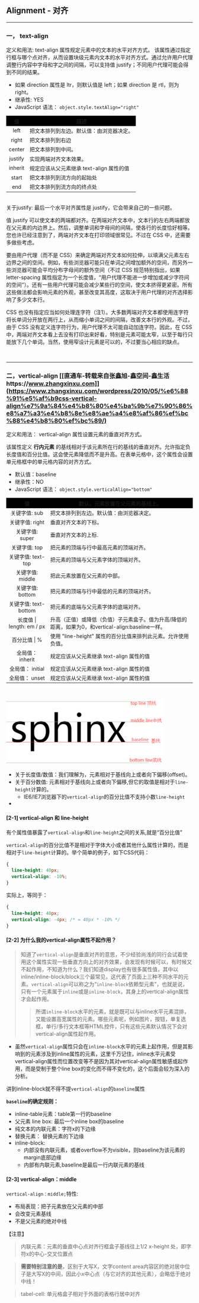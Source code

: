 ## Alignment - 对齐
***

### **一， text-align**
定义和用法:
text-align 属性规定元素中的文本的水平对齐方式。
该属性通过指定行框与哪个点对齐，从而设置块级元素内文本的水平对齐方式。通过允许用户代理调整行内容中字母和字之间的间隔，可以支持值 justify；不同用户代理可能会得到不同的结果。

* 如果 direction 属性是 ltr，则默认值是 left；如果 direction 是 rtl，则为 right。
* 继承性: YES
* JavaScript 语法：	`object.style.textAlign="right"`

<table>
    <tr style="background: black;">
        <th>值</th>
        <th>描述</th>      
    </tr>
    <tr>
        <td style="text-align:center;">left</td>
        <td>把文本排列到左边。默认值：由浏览器决定。</td>        
    </tr>
    <tr>
        <td style="text-align:center;">right</td>
        <td>把文本排列到右边</td>        
    </tr>
    <tr>
        <td style="text-align:center;">center</td>
        <td>把文本排列到中间。</td>        
    </tr>
    <tr>
        <td style="text-align:center;">justify</td>
        <td>实现两端对齐文本效果。</td>        
    </tr>
    <tr>
        <td style="text-align:center;">inherit</td>
        <td>规定应该从父元素继承 text-align 属性的值</td>        
    </tr>
    <tr>
        <td style="text-align:center;">start</td>
        <td>把文本排列到流方向的起始处</td>        
    </tr>
    <tr>
        <td style="text-align:center;">end</td>
        <td>把文本排列到流方向的终点处</td>        
    </tr>
</table>

<br>
关于justify: 最后一个水平对齐属性是 justify，它会带来自己的一些问题。

值 justify 可以使文本的两端都对齐。在两端对齐文本中，文本行的左右两端都放在父元素的内边界上。然后，调整单词和字母间的间隔，使各行的长度恰好相等。您也许已经注意到了，两端对齐文本在打印领域很常见。不过在 CSS 中，还需要多做些考虑。

要由用户代理（而不是 CSS）来确定两端对齐文本如何拉伸，以填满父元素左右边界之间的空间。例如，有些浏览器可能只在单词之间增加额外的空间，而另外一些浏览器可能会平均分布字母间的额外空间（不过 CSS 规范特别指出，如果 letter-spacing 属性指定为一个长度值，“用户代理不能进一步增加或减少字符间的空间”）。还有一些用户代理可能会减少某些行的空间，使文本挤得更紧密。所有这些做法都会影响元素的外观，甚至改变其高度，这取决于用户代理的对齐选择影响了多少文本行。

CSS 也没有指定应当如何处理连字符（注1）。大多数两端对齐文本都使用连字符将长单词分开放在两行上，从而缩小单词之间的间隔，改善文本行的外观。不过，由于 CSS 没有定义连字符行为，用户代理不太可能自动加连字符。因此，在 CSS 中，两端对齐文本看上去没有打印出来好看，特别是元素可能太窄，以至于每行只能放下几个单词。当然，使用窄设计元素是可以的，不过要当心相应的缺点。

<br>

***

### **二，vertical-align** [[直通车-转载来自张鑫旭-鑫空间-鑫生活https://www.zhangxinxu.com]](https://www.zhangxinxu.com/wordpress/2010/05/%e6%88%91%e5%af%b9css-vertical-align%e7%9a%84%e4%b8%80%e4%ba%9b%e7%90%86%e8%a7%a3%e4%b8%8e%e8%ae%a4%e8%af%86%ef%bc%88%e4%b8%80%ef%bc%89/)
定义和用法：
vertical-align 属性设置元素的垂直对齐方式。

该属性定义 **行内元素** 的基线相对于该元素所在行的基线的垂直对齐。允许指定负长度值和百分比值。这会使元素降低而不是升高。在表单元格中，这个属性会设置单元格框中的单元格内容的对齐方式。
* 默认值：baseline
* 继承性：NO
* JavaScript 语法：	`object.style.verticalAlign="bottom"`

<table>
    <tr style="background: black;">
        <th style="text-align:center;">值</th>
        <th>默认。元素放置在父元素的基线上。</th>        
    </tr>
    <tr>
        <td style="text-align:center;">关键字值: sub</td>
        <td>把文本排列到左边。默认值：由浏览器决定。</td>        
    </tr>
    <tr>
        <td style="text-align:center;">关键字值: right</td>
        <td>垂直对齐文本的下标。</td>        
    </tr>
    <tr>
        <td style="text-align:center;">关键字值: super</td>
        <td>垂直对齐文本的上标.</td>        
    </tr>
    <tr>
        <td style="text-align:center;">关键字值: top</td>
        <td>把元素的顶端与行中最高元素的顶端对齐。</td>        
    </tr>
    <tr>
        <td style="text-align:center;">关键字值: text-top</td>
        <td>把元素的顶端与父元素字体的顶端对齐。</td>        
    </tr>
    <tr>
        <td style="text-align:center;">关键字值: middle</td>
        <td>把此元素放置在父元素的中部。</td>        
    </tr>
    <tr>
        <td style="text-align:center;">关键字值: bottom</td>
        <td>把元素的顶端与行中最低的元素的顶端对齐。</td>        
    </tr>
    <tr>
        <td style="text-align:center;">关键字值: text-bottom	</td>
        <td>把元素的底端与父元素字体的底端对齐。</td>        
    </tr>
    <tr>
        <td style="text-align:center;">长度值 | length: em / px</td>
        <td>升高（正值）或降低（负值）子元素盒子。值为升高/降低的距离，如果为0，和vertical-align:baseline一样。</td>        
    </tr>
    <tr>
        <td style="text-align:center;">百分比值 | %</td>
        <td>使用 "line-height" 属性的百分比值来排列此元素。允许使用负值。</td>        
    </tr>
    <tr>
        <td style="text-align:center;">全局值： inherit</td>
        <td>规定应该从父元素继承 text-align 属性的值</td>        
    </tr>
    <tr>
        <td style="text-align:center;">全局值： initial</td>
        <td>规定应该从父元素继承 text-align 属性的值</td>        
    </tr>
    <tr>
        <td style="text-align:center;">全局值： unset</td>
        <td>规定应该从父元素继承 text-align 属性的值</td>        
    </tr>
</table>
<br>

![vertical-align](./images/vertical-align.png)

* 关于长度值/数值：我们理解为，元素相对于基线向上或者向下偏移(offset)。
* 关于百分数值: 元素相对于基线向上或者向下偏移,但它的取值是相对于`line-height`计算的。
    * IE6/IE7浏览器下的`vertical-align`的百分比值不支持小数`line-height`
* 

#### **[2-1] vertical-align 和 line-height**

有个属性值暴露了`vertical-align`和`line-height`之间的关系,就是“百分比值”

`vertical-align`的百分比值不是相对于字体大小或者其他什么属性计算的，而是相对于`line-height`计算的。举个简单的例子，如下CSS代码：
```css
{
  line-height: 40px;
  vertical-align: -10%;
}
```
实际上，等同于：
```css
{
  line-height: 40px;
  vertical-align: -4px; /* = 40px * -10% */
}
```

#### **[2-2] 为什么我的vertical-align属性不起作用？**
> 知道了`vertical-align`是垂直对齐的意思，不少经验尚浅的同行会试着使用这个属性实现一些垂直方向上的对齐效果，会发现有时候可以，有时候又不起作用，不知道为什么？我们知道display也有很多属性值，其中以inline/inline-block/block三个最常见，这代表了页面上三种不同水平的元素。`vertical-align`可以称之为“`inline-block`依赖型元素”，也就是说，只有一个元素属于`inline`或是`inline-block`，其身上的vertical-align属性才会起作用。
>> 所谓`inline-block`水平的元素，就是既可以与inline水平元素混排，又能设置高宽属性的元素。哪些元素呢，例如图片，按钮，单复选框，单行/多行文本框等HTML控件，只有这些元素默认情况下会对vertical-align属性起作用。
* 虽然`vertical-align`属性只会在`inline-block`水平的元素上起作用，但是其影响到的元素涉及到inline属性的元素，这里千万记住，inline水平元素受vertical-align属性而位置改变等不是因为其对vertical-align属性敏感或起作用，而是受制于整个line box的变化而不得不变化的，这个后面会较为深入的分析。

讲到inline-block就不得不提`vertical-align`的`baseline`属性

**`baseline`的确定规则：**
* inline-table元素：table第一行的baseline
* 父元素 line box: 最后一个inline box的baseline
* 纯文本的内联元素：字符x的下边缘
* 替换元素： 替换元素的下边缘
* inline-block: 
    * 内部没有内联元素，或者overflow不为visible，则baseline为该元素的margin底部边缘
    * 内部有内联元素,baseline是最后一行内联元素的基线


#### **[2-3] vertical-align：middle**
`vertical-align：middle;`特性:
* 布局表现：把子元素放在父元素的中部
* 会改变元素基线
* 不是父元素的绝对中线

【注意】
> 内联元素：元素的垂直中心点对齐行框盒子基线往上1/2 x-height 处，即字符x的中心-交叉位置点

> **需要特别注意的是**，区别于大写X，文字content area内容区的绝对居中位子是大写X的中间，因此小x中心点（与它对齐的其他元素），会略低于绝对中线！

> tabel-cell: 单元格盒子相对于外面的表格行居中对齐